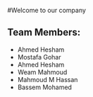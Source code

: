 #Welcome to our company
## Team Members:
* Ahmed Hesham
* Mostafa Gohar
* Ahmed Hesham
* Weam Mahmoud
* Mahmoud M Hassan
* Bassem Mohamed
